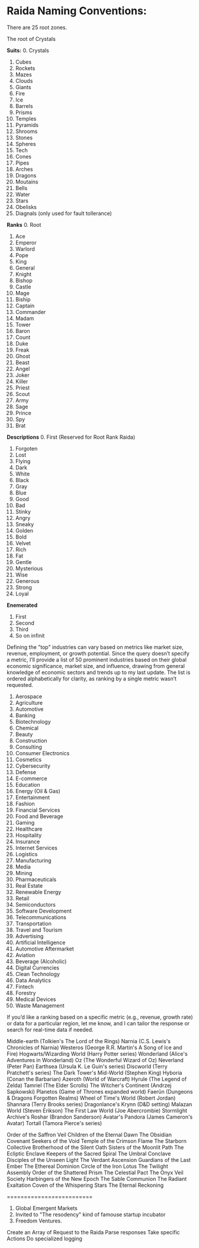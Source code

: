# Raida Naming Conventions: 

There are 25 root zones. 

The root of Crystals

**Suits:**
0. Crystals
1. Cubes
2. Rockets
3. Mazes
4. Clouds
5. Giants
6. Fire
7. Ice
8. Barrels
9. Prisms
10. Temples
11. Pyramids
12. Shrooms
13. Stones
14. Spheres
15. Tech
16. Cones
17. Pipes
18. Arches
19. Dragons
20. Moutains
21. Bells
22. Water
23. Stars
24. Obelisks
25. Diagnals (only used for fault tollerance)

**Ranks**
0. Root
1. Ace
2. Emperor
3. Warlord
4. Pope
5. King
6. General
7. Knight
8. Bishop
9. Castle
10. Mage
11. Biship
12. Captain
13. Commander
14. Madam
15. Tower
16. Baron
17. Count
18. Duke
19. Freak
20. Ghost
21. Beast
22. Angel
23. Joker
24. Killer
25. Priest
26. Scout
27. Army
28. Sage
29. Prince
30. Spy
31. Brat

**Descriptions**
0. First (Reserved for Root Rank Raida)
1. Forgoten
2. Lost
3. Flying
4. Dark
5. White
6. Black
7. Gray
8. Blue
9. Good
10. Bad
11. Stinky
12. Angry
13. Sneaky
14. Golden
15. Bold
16. Velvet
17. Rich
18. Fat
19. Gentle
20. Mysterious
21. Wise
22. Generous
23. Strong
24. Loyal

**Enemerated**
1. First
2. Second
3. Third
4. So on infinit





Defining the "top" industries can vary based on metrics like market size, revenue, employment, or growth potential. Since the query doesn’t specify a metric, I’ll provide a list of 50 prominent industries based on their global economic significance, market size, and influence, drawing from general knowledge of economic sectors and trends up to my last update. The list is ordered alphabetically for clarity, as ranking by a single metric wasn’t requested.

1. Aerospace
2. Agriculture
3. Automotive
4. Banking
5. Biotechnology
6. Chemical
7. Beauty
8. Construction
9. Consulting
10. Consumer Electronics
11. Cosmetics
12. Cybersecurity
13. Defense
14. E-commerce
15. Education
16. Energy (Oil & Gas)
17. Entertainment
18. Fashion
19. Financial Services
20. Food and Beverage
21. Gaming
22. Healthcare
23. Hospitality
24. Insurance
25. Internet Services
26. Logistics
27. Manufacturing
28. Media
29. Mining
30. Pharmaceuticals
31. Real Estate
32. Renewable Energy
33. Retail
34. Semiconductors
35. Software Development
36. Telecommunications
37. Transportation
38. Travel and Tourism
39. Advertising
40. Artificial Intelligence
41. Automotive Aftermarket
42. Aviation
43. Beverage (Alcoholic)
44. Digital Currencies
45. Clean Technology
46. Data Analytics
47. Fintech
48. Forestry
49. Medical Devices
50. Waste Management

If you’d like a ranking based on a specific metric (e.g., revenue, growth rate) or data for a particular region, let me know, and I can tailor the response or search for real-time data if needed.


Middle-earth (Tolkien's The Lord of the Rings)
Narnia (C.S. Lewis's Chronicles of Narnia)
Westeros (George R.R. Martin's A Song of Ice and Fire)
Hogwarts/Wizarding World (Harry Potter series)
Wonderland (Alice's Adventures in Wonderland)
Oz (The Wonderful Wizard of Oz)
Neverland (Peter Pan)
Earthsea (Ursula K. Le Guin's series)
Discworld (Terry Pratchett's series)
The Dark Tower's Mid-World (Stephen King)
Hyboria (Conan the Barbarian)
Azeroth (World of Warcraft)
Hyrule (The Legend of Zelda)
Tamriel (The Elder Scrolls)
The Witcher's Continent (Andrzej Sapkowski)
Planetos (Game of Thrones expanded world)
Faerûn (Dungeons & Dragons Forgotten Realms)
Wheel of Time's World (Robert Jordan)
Shannara (Terry Brooks series)
Dragonlance's Krynn (D&D setting)
Malazan World (Steven Erikson)
The First Law World (Joe Abercrombie)
Stormlight Archive's Roshar (Brandon Sanderson)
Avatar's Pandora (James Cameron's Avatar)
Tortall (Tamora Pierce's series)


Order of the Saffron Veil
Children of the Eternal Dawn
The Obsidian Covenant
Seekers of the Void
Temple of the Crimson Flame
The Starborn Collective
Brotherhood of the Silent Oath
Sisters of the Moonlit Path
The Ecliptic Enclave
Keepers of the Sacred Spiral
The Umbral Conclave
Disciples of the Unseen Light
The Verdant Ascension
Guardians of the Last Ember
The Ethereal Dominion
Circle of the Iron Lotus
The Twilight Assembly
Order of the Shattered Prism
The Celestial Pact
The Onyx Veil Society
Harbingers of the New Epoch
The Sable Communion
The Radiant Exaltation
Coven of the Whispering Stars
The Eternal Reckoning

=========================

1. Global Emergent Markets
2. Invited to "The resodency" kind of famouse startup incubator
3. Freedom Ventures. 

Create an Array of Request to the Raida
Parse responses
Take specific Actions
Do specialized logging
